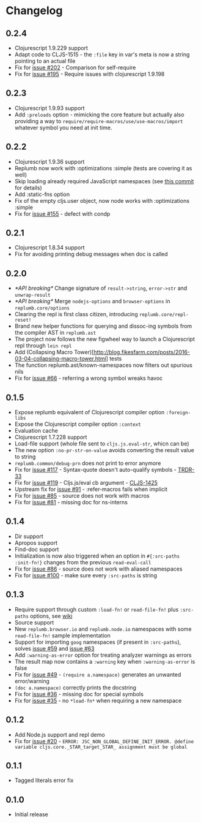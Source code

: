 # Changelog

## 0.2.4

- Clojurescript 1.9.229 support
- Adapt code to CLJS-1515 - the `:file` key in var's meta is now a string pointing to an actual file
- Fix for [issue #202](https://github.com/Lambda-X/replumb/issues/202) - Comparison for self-require
- Fix for [issue #195](https://github.com/Lambda-X/replumb/issues/195) - Require issues with clojurescript 1.9.198

## 0.2.3

- Clojurescript 1.9.93 support
- Add `:preloads` option - mimicking the core feature but actually also providing a way to `require/require-macros/use/use-macros/import` whatever symbol you need at init time.

## 0.2.2

- Clojurescript 1.9.36 support
- Replumb now work with :optimizations :simple (tests are covering it as well)
- Skip loading already required JavaScript namespaces (see [this commit](https://github.com/Lambda-X/replumb/commit/5e0428c7088712108d6199d52329740fdeeb108a) for details)
- Add :static-fns option
- Fix of the empty cljs.user object, now node works with :optimizations :simple
- Fix for [issue #155](https://github.com/Lambda-X/replumb/issues/155) - defect with condp

## 0.2.1
- Clojurescript 1.8.34 support
- Fix for avoiding printing debug messages when doc is called

## 0.2.0

- _\*API breaking\*_ Change signature of `result->string`, `error->str` and `unwrap-result`
- _\*API breaking\*_ Merge `nodejs-options` and `browser-options` in `replumb.core/options` 
- Clearing the repl is first class citizen, introducing `replumb.core/repl-reset!`
- Brand new helper functions for querying and dissoc-ing symbols from the compiler AST in `replumb.ast`
- The project now follows the new figwheel way to launch a Clojurescript repl through `lein repl`
- Add (Collapsing Macro Tower)[http://blog.fikesfarm.com/posts/2016-03-04-collapsing-macro-tower.html] tests
- The function replumb.ast/known-namespaces now filters out spurious nils
- Fix for [issue #66](https://github.com/Lambda-X/replumb/issues/66) - referring a wrong symbol wreaks havoc

## 0.1.5
- Expose replumb equivalent of Clojurescript compiler option `:foreign-libs`
- Expose the Clojurescript compiler option `:context`
- Evaluation cache
- Clojurescript 1.7.228 support
- Load-file support (whole file sent to `cljs.js.eval-str`, whicn can be)
- The new option `:no-pr-str-on-value` avoids converting the result value to string
- `replumb.common/debug-prn` does not print to error anymore
- Fix for [issue #117](https://github.com/Lambda-X/replumb/issues/117) - Syntax-quote doesn't auto-qualify symbols - [TRDR-33](http://dev.clojure.org/jira/browse/TRDR-33)
- Fix for [issue #119](https://github.com/Lambda-X/replumb/issues/119) - Cljs.js/eval cb argument - [CLJS-1425](http://dev.clojure.org/jira/browse/CLJS-1425)
- Upstream fix for [issue #91](https://github.com/ScalaConsultants/replumb/issues/91) - :refer-macros fails when implicit
- Fix for [issue #85](https://github.com/ScalaConsultants/replumb/issues/85) - source does not work with macros
- Fix for [issue #81](https://github.com/ScalaConsultants/replumb/issues/81) - missing doc for ns-interns

## 0.1.4
- Dir support
- Apropos support
- Find-doc support
- Initialization is now also triggered when an option in `#{:src-paths :init-fn!}` changes from the previous `read-eval-call`
- Fix for [issue #86](https://github.com/ScalaConsultants/replumb/issues/86) - source does not work with aliased namespaces
- Fix for [issue #100](https://github.com/ScalaConsultants/replumb/issues/100) - make sure every `:src-paths` is string

## 0.1.3
- Require support through custom `:load-fn!` or `read-file-fn!` plus `:src-paths` options, see [wiki](https://github.com/ScalaConsultants/replumb/wiki/Require-and-providing-source-files)
- Source support
- New `replumb.browser.io` and `replumb.node.io` namespaces with some `read-file-fn!` sample implementation
- Support for importing `goog` namespaces (if present in `:src-paths`), solves [issue #59](https://github.com/ScalaConsultants/replumb/issues/59) and [issue #63](https://github.com/ScalaConsultants/replumb/issues/63)
- Add `:warning-as-error` option for treating analyzer warnings as errors
- The result map now contains a `:warning` key when `:warning-as-error` is false
- Fix for [issue #49](https://github.com/ScalaConsultants/replumb/issues/49) - `(require a.namespace)` generates an unwanted error/warning
- `(doc a.namespace)` correctly prints the docstring
- Fix for [issue #36](https://github.com/ScalaConsultants/replumb/issues/36) - missing doc for special symbols
- Fix for [issue #35](https://github.com/ScalaConsultants/replumb/issues/35) - no `*load-fn*` when requiring a new namespace

## 0.1.2
- Add Node.js support and repl demo
- Fix for [issue #20](https://github.com/ScalaConsultants/replumb/issues/20) - `ERROR: JSC_NON_GLOBAL_DEFINE_INIT_ERROR. @define variable cljs.core._STAR_target_STAR_ assignment must be global`

## 0.1.1
- Tagged literals error fix

## 0.1.0
- Initial release
